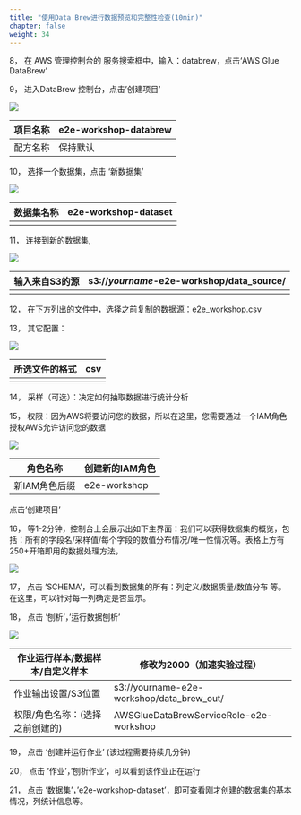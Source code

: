 ```yaml
---
title: "使用Data Brew进行数据预览和完整性检查(10min)"
chapter: false
weight: 34
---
```


8， 在 AWS 管理控制台的 服务搜索框中，输入：databrew，点击‘AWS Glue DataBrew’

9， 进入DataBrew 控制台，点击’创建项目’

![](/images/LakeHouse/3_1_0_brew_create_project.png)

| 项目名称 | e2e-workshop-databrew |
| -------- | --------------------- |
| 配方名称 | 保持默认              |

10， 选择一个数据集，点击 ‘新数据集’

![](/images/LakeHouse/3_1_1_brew_dataset.png)

| 数据集名称 | e2e-workshop-dataset |
| ---------- | -------------------- |
|            |                      |

11， 连接到新的数据集,

![](/images/LakeHouse/3_1_2_brew_dataset_source.png)

| 输入来自S3的源 | s3://*yourname*-e2e-workshop/data_source/ |
| -------------- | ----------------------------------------- |
|                |                                           |

 

12， 在下方列出的文件中，选择之前复制的数据源：e2e_workshop.csv

13， 其它配置：

![](/images/LakeHouse/3_1_2_brew_dataset_csv.png)

| 所选文件的格式 | csv  |
| -------------- | ---- |
|                |      |

14， 采样（可选）：决定如何抽取数据进行统计分析

15， 权限：因为AWS将要访问您的数据，所以在这里，您需要通过一个IAM角色授权AWS允许访问您的数据

![](/images/LakeHouse/3_1_4_brew_iam.png)

| 角色名称      | 创建新的IAM角色 |
| ------------- | --------------- |
| 新IAM角色后缀 | e2e-workshop    |

点击‘创建项目’

16， 等1-2分钟，控制台上会展示出如下主界面：我们可以获得数据集的概览，包括：所有的字段名/采样值/每个字段的数值分布情况/唯一性情况等。表格上方有250+开箱即用的数据处理方法，

![](/images/LakeHouse/3_1_5_brew_preview.png)

17，    点击 ’SCHEMA’，可以看到数据集的所有：列定义/数据质量/数值分布 等。在这里，可以针对每一列确定是否显示。

18，    点击 ’刨析’，’运行数据刨析’

![](/images/LakeHouse/3_1_6_brew_analytics.png)

| 作业运行样本/数据样本/自定义样本 | 修改为2000（加速实验过程）                |
| -------------------------------- | ----------------------------------------- |
| 作业输出设置/S3位置              | s3://yourname-e2e-workshop/data_brew_out/ |
| 权限/角色名称：(选择之前创建的)  | AWSGlueDataBrewServiceRole-e2e-workshop   |

19，    点击 ‘创建并运行作业’ (该过程需要持续几分钟)

20，    点击 ‘作业’，’刨析作业’，可以看到该作业正在运行

21，    点击 ‘数据集’，’e2e-workshop-dataset’，即可查看刚才创建的数据集的基本情况，列统计信息等。
